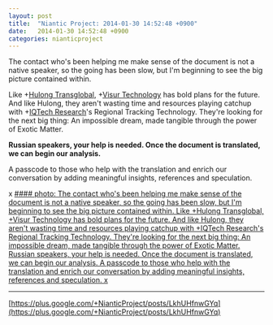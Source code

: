 ```yaml
---
layout: post
title:  "Niantic Project: 2014-01-30 14:52:48 +0900"
date:   2014-01-30 14:52:48 +0900
categories: nianticproject
---
```

The contact who's been helping me make sense of the document is not a native speaker, so the going has been slow, but I'm beginning to see the big picture contained within.

Like +[Hulong Transglobal](https://plus.google.com/107849663787965375687 ""), +[Visur Technology](https://plus.google.com/115880454950193571355 "") has bold plans for the future. And like Hulong, they aren't wasting time and resources playing catchup with +[IQTech Research](https://plus.google.com/108020987035258478791 "")'s Regional Tracking Technology. They're looking for the next big thing: An impossible dream, made tangible through the power of Exotic Matter.

**Russian speakers, your help is needed. Once the document is translated, we can begin our analysis.**

A passcode to those who help with the translation and enrich our conversation by adding meaningful insights, references and speculation.

x
[#### photo: The contact who's been helping me make sense of the document is not a native speaker, so the going has been slow, but I'm beginning to see the big picture contained within.
Like +Hulong Transglobal, +Visur Technology has bold plans for the future. And like Hulong, they aren't wasting time and resources playing catchup with +IQTech Research's Regional Tracking Technology. They're looking for the next big thing: An impossible dream, made tangible through the power of Exotic Matter.
Russian speakers, your help is needed. Once the document is translated, we can begin our analysis.
A passcode to those who help with the translation and enrich our conversation by adding meaningful insights, references and speculation.
x](https://lh3.googleusercontent.com/-lOMB5SIznzs/UunocddYBTI/AAAAAAAAVxU/7YtUrsXp4f0/w1200-h1553/Forever.png "")
- - -
[https://plus.google.com/+NianticProject/posts/LkhUHfnwGYq](https://plus.google.com/+NianticProject/posts/LkhUHfnwGYq)
